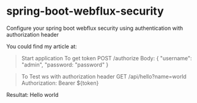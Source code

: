 # spring-boot-webflux-security

Configure your spring boot webflux security using authentication with authorization header

You could find my article at: 

> Start application
> To get token 
POST /authorize
Body: 
{
  "username": "admin",
  "password: "password"
}

> To Test ws with authorization header
GET /api/hello?name=world
Authorization: Bearer ${token}

Resultat:
Hello world
